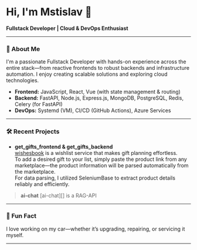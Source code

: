 # Hi, I'm Mstislav 👋

**Fullstack Developer | Cloud & DevOps Enthusiast**

---

### 🚀 About Me

I'm a passionate Fullstack Developer with hands-on experience across the entire stack—from reactive frontends to robust backends and infrastructure automation. I enjoy creating scalable solutions and exploring cloud technologies.

- **Frontend:** JavaScript, React, Vue (with state management & routing)
- **Backend:** FastAPI, Node.js, Express.js, MongoDB, PostgreSQL, Redis, Celery (for FastAPI)
- **DevOps:** Systemd (VM), CI/CD (GitHub Actions), Azure Services

---

### 🛠️ Recent Projects

- **get_gifts_frontend & get_gifts_backend**  
  [wishesbook](https://wishesbook.ru/) is a wishlist service that makes gift planning effortless.  
  To add a desired gift to your list, simply paste the product link from any marketplace—the product information will be parsed automatically from the marketplace.  
  For data parsing, I utilized SeleniumBase to extract product details reliably and efficiently.

> **ai-chat**
> [ai-chat][] is a RAG-API

---

### 🚗 Fun Fact

I love working on my car—whether it’s upgrading, repairing, or servicing it myself.

---

